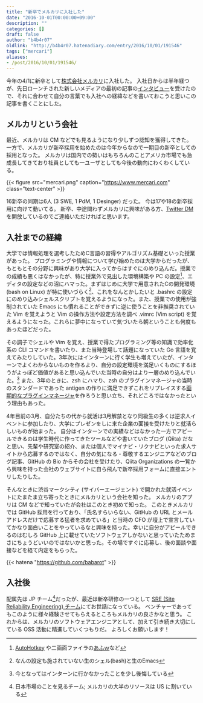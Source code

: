 ```yaml
---
title: "新卒でメルカリに入社した"
date: "2016-10-01T00:00:00+09:00"
description: ""
categories: []
draft: false
author: "b4b4r07"
oldlink: "http://b4b4r07.hatenadiary.com/entry/2016/10/01/191546"
tags: ["mercari"]
aliases:
- /post/2016/10/01/191546/
---
```


今年の4/1に新卒として[株式会社メルカリ](https://www.mercari.com/jp/about/corporate/)に入社した。
入社日からは半年経つが、先日ローンチされた新しいメディアの最初の記事の[インタビュー](https://en-ambi.com/itcontents/entry/2016/11/08/110000/)を受けたので、それに合わせて自分の言葉でも入社への経緯などを書いておこうと思いこの記事を書くことにした。

## メルカリという会社

最近、メルカリは CM などでも見るようになり少しずつ認知を獲得してきた。
一方で、メルカリが新卒採用を始めたのは今年からなので一期目の新卒としての採用となった。
メルカリは国内での勢いはもちろんのことアメリカ市場でも急成長してきており社員としても一ユーザとしても今後の動向にわくわくしている。

<!-- {{< img src="mercari.png" caption="<https://www.mercari.com>" class="text-center" >}} -->

{{< figure src="mercari.png" caption="<https://www.mercari.com>" class="text-center" >}}

16新卒の同期は6人 (3 SWE, 1 PdM, 1 Desinger) だった。
今は17や18の新卒採用に向けて動いてる。
新卒、中途問わずメルカリに興味がある方、[Twitter DM](https://twitter.com/b4b4r07) を開放しているのでご連絡いただければと思います。

## 入社までの経緯

大学では情報処理を選考したためC言語の習得やアルゴリズム基礎といった授業があった。
プログラミングや情報について学び始めたのは大学からだったが、もともとその分野に興味があり大学に入ってからはすぐにのめり込んだ。授業での成績も悪くはなかったが、特に授業外で見出した環境構築や PC の設定[^numa]、エディタの設定などの沼にハマった。まずはじめに大学で用意されたCの開発環境 (bash on Linux) が特に使いづらく[^cdev]、これをなんとかしたいと .bashrc の設定にのめり込みシェルスクリプトを覚えるようになった。また、授業での使用が強制されていた Emacs にも慣れることができずに逆に使うことを非推奨されていた Vim を覚えようと Vim の操作方法や設定方法を調べ .vimrc (Vim script) を覚えるようになった。これらに夢中になっていて気づいたら朝ということも何度もあったほどだった。

<!-- 大学入学以前も以後も、Windows を使っており当時 [AutoHotkey](http://ahkscript.org) と[超低機能2画面ファイラの「あふｗ」](https://afxw.sakura.ne.jp/) (敬意を込めて) のカスタマイズにハマっていたことから、Linux 環境でのカスタマイズについても夢中になることは明白でした。 -->
<!-- これを機にと macOS (当時の表記で言う Mac OS X や OS X) に乗り換えたことで、更にそれは加速していきました。 -->

その調子でシェルや Vim を覚え、授業で得たプログラミング等の知識で効率化系の CLI コマンドを書いたり、また当時登場して話題になっていた Go 言語を覚えてみたりしていた。3年次にはインターンに行く学生も増えていたが、インターンでよくわからないものを作るより、自分の設定環境を満足いくものにするほうがよっぽど価値があると思い込んでいた当時の自分はより一層のめり込んでいた。[^intern]
また、3年のときに、zsh にハマり、zsh のプラグインマネージャの当時のスタンダードであった antigen の作りに満足できずこれをリプレイスする[画期的なプラグインマネージャ](https://tellme.tokyo/post/2015/11/24/142143/)を作ろうと思い立ち、それどころではなかったという理由もあった。

4年目前の3月、自分たちの代から就活は3月解禁となり同級生の多くは逆求人イベントに参加したり、大学にプレゼンをしに来た企業の面接を受けたりと就活らしいものが始まった。
自分はインターンでの実績などはなかった一方でアピールできるのは学生時代に作ってきたツールなどや書いていたブログ (Qiita) だなと思い、先輩や研究室の紹介、または個人でマイナビ・リクナビといった求人サイトから応募するのではなく、自分の気になる・尊敬するエンジニアなどのブログ記事、GitHub の Bio からその会社を受けたり、Qiita Organizations の一覧から興味を持った会社のウェブサイトに自ら飛んで新卒採用フォームに直接エントリしたりした。

そんなときに渋谷マークシティ (サイバーエージェント) で開かれた就活イベントにたまたま立ち寄ったときにメルカリという会社を知った。
メルカリのアプリは CM などで知っていたが会社はこのとき初めて知った。
このときメルカリでは GitHub 採用を行っており、「氏名すらいらない、GitHub の URL とメールアドレスだけで応募する猛者を求めている」と当時の CFO が壇上で宣言していてかなり面白いことをやっているなと興味を持った。幸いに自分がアピールできるのはむしろ GitHub 上に載せていたソフトウェアしかないと思っていたためまさにちょうどいいのではないかと思った。その場ですぐに応募し、後の面談や面接などを経て内定をもらった。

{{< hatena "https://github.com/babarot" >}}

## 入社後

配属先は JP チーム[^jp-team]だったが、最近は新卒研修の一つとして [SRE (Site Reliability Engineering) チーム](http://tech.mercari.com/entry/2015/11/18/153421)にてお世話になっている。
ベンチャーであってもこのように様々経験させてもらえるところもメルカリの良さかなと思う。
これからは、メルカリのソフトウェアエンジニアとして、加えて引き続き大切にしている OSS 活動に精進していくつもりだ。
よろしくお願いします！

[^intern]: 今となってはインターンに行かなかったことを少し後悔している
[^jp-team]: 日本市場のことを見るチーム; メルカリの大半のリソースは US に割いている
[^cdev]: なんの設定も施されていない生のシェル(bash)と生のEmacs
[^numa]: [AutoHotkey](https://www.autohotkey.com/) や二画面ファイラの[あふｗ](https://afxw.sakura.ne.jp/)など
